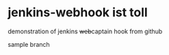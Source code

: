 # jenkins-webhook ist toll

demonstration of jenkins ~~web~~captain hook from github

sample branch
